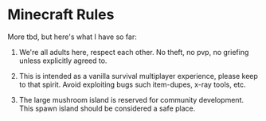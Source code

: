 # Minecraft Rules

More tbd, but here's what I have so far:

1. We're all adults here, respect each other. No theft, no pvp, no griefing unless explicitly agreed to.

2. This is intended as a vanilla survival multiplayer experience, please  keep to that spirit. Avoid exploiting bugs such item-dupes, x-ray tools, etc.

3. The large mushroom island is reserved for community development. This spawn island should be considered a safe place.

